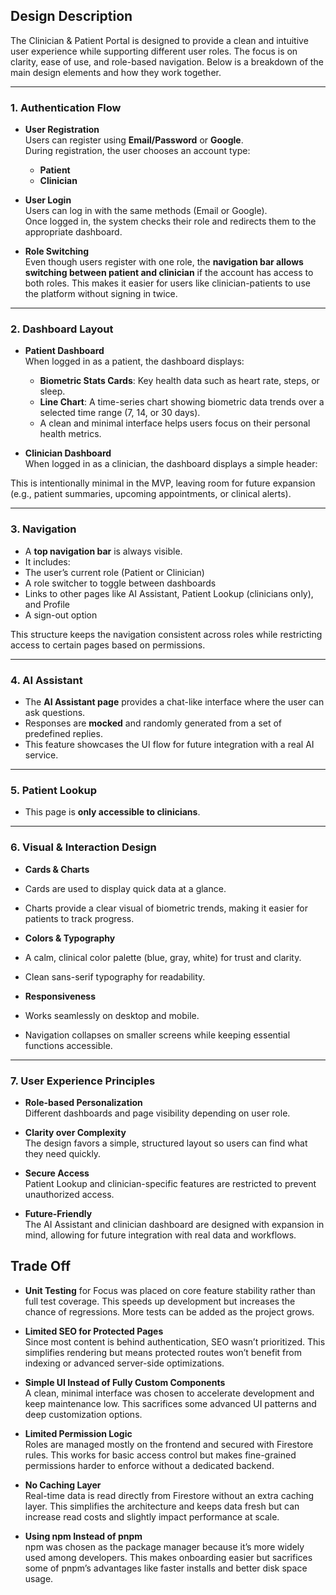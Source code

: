 ## Design Description

The Clinician & Patient Portal is designed to provide a clean and intuitive user experience while supporting different user roles. The focus is on clarity, ease of use, and role-based navigation. Below is a breakdown of the main design elements and how they work together.

---

### 1. Authentication Flow

- **User Registration**  
  Users can register using **Email/Password** or **Google**.  
  During registration, the user chooses an account type:
  - **Patient**
  - **Clinician**

- **User Login**  
  Users can log in with the same methods (Email or Google).  
  Once logged in, the system checks their role and redirects them to the appropriate dashboard.

- **Role Switching**  
  Even though users register with one role, the **navigation bar allows switching between patient and clinician** if the account has access to both roles. This makes it easier for users like clinician-patients to use the platform without signing in twice.

---

### 2. Dashboard Layout

- **Patient Dashboard**  
  When logged in as a patient, the dashboard displays:
  - **Biometric Stats Cards**: Key health data such as heart rate, steps, or sleep.
  - **Line Chart**: A time-series chart showing biometric data trends over a selected time range (7, 14, or 30 days).
  - A clean and minimal interface helps users focus on their personal health metrics.

- **Clinician Dashboard**  
  When logged in as a clinician, the dashboard displays a simple header:

This is intentionally minimal in the MVP, leaving room for future expansion (e.g., patient summaries, upcoming appointments, or clinical alerts).

---

### 3. Navigation

- A **top navigation bar** is always visible.
- It includes:
- The user’s current role (Patient or Clinician)
- A role switcher to toggle between dashboards
- Links to other pages like AI Assistant, Patient Lookup (clinicians only), and Profile
- A sign-out option

This structure keeps the navigation consistent across roles while restricting access to certain pages based on permissions.

---

### 4. AI Assistant

- The **AI Assistant page** provides a chat-like interface where the user can ask questions.
- Responses are **mocked** and randomly generated from a set of predefined replies.
- This feature showcases the UI flow for future integration with a real AI service.

---

### 5. Patient Lookup

- This page is **only accessible to clinicians**.

---

### 6. Visual & Interaction Design

- **Cards & Charts**
- Cards are used to display quick data at a glance.
- Charts provide a clear visual of biometric trends, making it easier for patients to track progress.

- **Colors & Typography**
- A calm, clinical color palette (blue, gray, white) for trust and clarity.
- Clean sans-serif typography for readability.

- **Responsiveness**
- Works seamlessly on desktop and mobile.
- Navigation collapses on smaller screens while keeping essential functions accessible.

---

### 7. User Experience Principles

- **Role-based Personalization**  
  Different dashboards and page visibility depending on user role.

- **Clarity over Complexity**  
  The design favors a simple, structured layout so users can find what they need quickly.

- **Secure Access**  
  Patient Lookup and clinician-specific features are restricted to prevent unauthorized access.

- **Future-Friendly**  
  The AI Assistant and clinician dashboard are designed with expansion in mind, allowing for future integration with real data and workflows.

## Trade Off

- **Unit Testing** for
  Focus was placed on core feature stability rather than full test coverage. This speeds up development but increases the chance of regressions. More tests can be added as the project grows.

- **Limited SEO for Protected Pages**  
  Since most content is behind authentication, SEO wasn’t prioritized. This simplifies rendering but means protected routes won’t benefit from indexing or advanced server-side optimizations.

- **Simple UI Instead of Fully Custom Components**  
  A clean, minimal interface was chosen to accelerate development and keep maintenance low. This sacrifices some advanced UI patterns and deep customization options.

- **Limited Permission Logic**  
  Roles are managed mostly on the frontend and secured with Firestore rules. This works for basic access control but makes fine-grained permissions harder to enforce without a dedicated backend.

- **No Caching Layer**  
  Real-time data is read directly from Firestore without an extra caching layer. This simplifies the architecture and keeps data fresh but can increase read costs and slightly impact performance at scale.

- **Using npm Instead of pnpm**  
  npm was chosen as the package manager because it’s more widely used among developers. This makes onboarding easier but sacrifices some of pnpm’s advantages like faster installs and better disk space usage.
